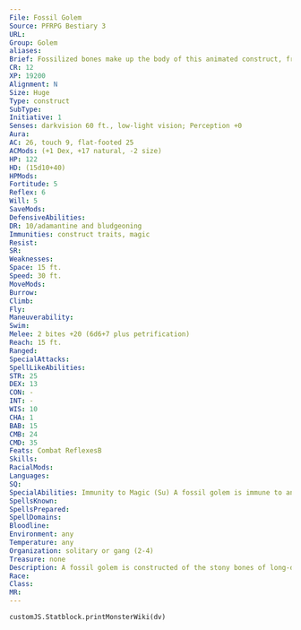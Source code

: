 ```yaml
---
File: Fossil Golem
Source: PFRPG Bestiary 3
URL: 
Group: Golem
aliases: 
Brief: Fossilized bones make up the body of this animated construct, from its horned shoulders to its tyrannosaur-skulled hands.
CR: 12
XP: 19200
Alignment: N
Size: Huge
Type: construct
SubType: 
Initiative: 1
Senses: darkvision 60 ft., low-light vision; Perception +0
Aura: 
AC: 26, touch 9, flat-footed 25
ACMods: (+1 Dex, +17 natural, -2 size)
HP: 122
HD: (15d10+40)
HPMods: 
Fortitude: 5
Reflex: 6
Will: 5
SaveMods: 
DefensiveAbilities: 
DR: 10/adamantine and bludgeoning
Immunities: construct traits, magic
Resist: 
SR: 
Weaknesses: 
Space: 15 ft.
Speed: 30 ft.
MoveMods: 
Burrow: 
Climb: 
Fly: 
Maneuverability: 
Swim: 
Melee: 2 bites +20 (6d6+7 plus petrification)
Reach: 15 ft.
Ranged: 
SpecialAttacks: 
SpellLikeAbilities: 
STR: 25
DEX: 13
CON: -
INT: -
WIS: 10
CHA: 1
BAB: 15
CMB: 24
CMD: 35
Feats: Combat ReflexesB
Skills: 
RacialMods: 
Languages: 
SQ: 
SpecialAbilities: Immunity to Magic (Su) A fossil golem is immune to any spell or spell-like ability that allows spell resistance. In addition, certain spells and abilities function differently against the creature, as noted below.  • A transmute rock to mud spell slows a fossil golem (as the slow spell) for 2d6 rounds, with no saving throw.  • A stone to flesh spell negates its damage reduction and petrification ability for 1 round.  Petrification (Su) The attacks of a fossil golem gradually turn living flesh to stone. Each time the golem hits a target with one of its natural attacks, the target must make a DC 19 Fortitude save or take 1d6 points of Dexterity drain. A creature that is reduced to 0 Dexterity by this attack turns completely to stone, as if by a flesh to stone spell. Casting stone to flesh on the creature removes all Dexterity drain caused by this attack. The save DC is Constitution-based and includes a +2 racial bonus.
SpellsKnown: 
SpellsPrepared: 
SpellDomains: 
Bloodline: 
Environment: any
Temperature: any
Organization: solitary or gang (2-4)
Treasure: none
Description: A fossil golem is constructed of the stony bones of long-dead dinosaurs and other prehistoric creatures. These bones are generally not assembled with any attempt to accurately model the original creature-usually, the skulls of powerful predatory dinosaurs (such as tyrannosauruses) serve in the place of hands, granting the fossil golem a pair of devastating bite attacks. The magical energies that infuse a fossil golem create an additional peril-they transform fossilization into a terrible form of contagion that can affect any creature they damage.  Fossil golems are often used to guard caverns and other natural fortifications. A fossil golem at rest might look to the untrained eye like nothing more than a strange display of bones. A fossil golem is 20 feet tall and weighs 8,000 pounds.  Construction  A fossil golem must be constructed from the fossilized skeletons of at least two creatures of Huge size or greater. The fossilized bone making up the golem requires extensive preservation and reassembly with alchemical solutions at a cost of 5,000 gp.  FOSSIL GOLEM  CL 15th; Price 125,000 gp  Construction  Requirements Craft Construct, flesh to stone, geas/quest, limited wish, stone shape, creator must be at least caster level 15th; Skill Craft (sculpture) or Heal DC 20; Cost 65,000 gp
Race: 
Class: 
MR: 
---
```

```dataviewjs
customJS.Statblock.printMonsterWiki(dv)
```
